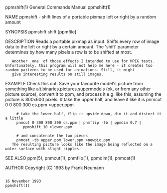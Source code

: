 ppmshift(1)                                                                             General Commands Manual                                                                            ppmshift(1)

NAME
       ppmshift - shift lines of a portable pixmap left or right by a random amount

SYNOPSIS
       ppmshift shift [ppmfile]

DESCRIPTION
       Reads a portable pixmap as input. Shifts every row of image data to the left or right by a certain amount. The 'shift' parameter determines by how many pixels a row is to be shifted at most.

       Another  one  of those effects I intended to use for MPEG tests.  Unfortunately, this program will not help me here - it creates too random patterns to be used for animations. Still, it might
       give interesting results on still images.

EXAMPLE
       Check this out: Save your favourite model's picture from something like alt.binaries.pictures.supermodels (ok, or from any other picture source), convert it to ppm, and process it  e.g.  like
       this, assuming the picture is 800x600 pixels:
         # take the upper half, and leave it like it is
         pnmcut 0 0 800 300 cs.ppm >upper.ppm

         # take the lower half, flip it upside down, dim it and distort it a little
         pnmcut 0 300 800 300 cs.ppm | pnmflip -tb | ppmdim 0.7 |
            ppmshift 10 >lower.ppm

         # and concatenate the two pieces
         pnmcat -tb upper.ppm lower.ppm >newpic.ppm
       The resulting picture looks like the image being reflected on a water surface with slight ripples.

SEE ALSO
       ppm(5), pnmcut(1), pnmflip(1), ppmdim(1), pnmcat(1)

AUTHOR
       Copyright (C) 1993 by Frank Neumann

                                                                                           16 November 1993                                                                                ppmshift(1)
